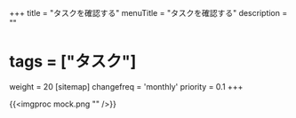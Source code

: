 +++
title = "タスクを確認する"
menuTitle = "タスクを確認する"
description = ""
# tags = ["タスク"]
weight = 20
[sitemap]
  changefreq = 'monthly'
  priority = 0.1
+++


{{<imgproc mock.png "" />}}
